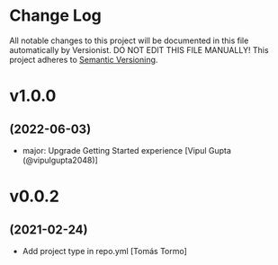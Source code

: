 # Change Log

All notable changes to this project will be documented in this file
automatically by Versionist. DO NOT EDIT THIS FILE MANUALLY!
This project adheres to [Semantic Versioning](http://semver.org/).

# v1.0.0
## (2022-06-03)

* major: Upgrade Getting Started experience [Vipul Gupta (@vipulgupta2048)]

# v0.0.2
## (2021-02-24)

* Add project type in repo.yml [Tomás Tormo]
